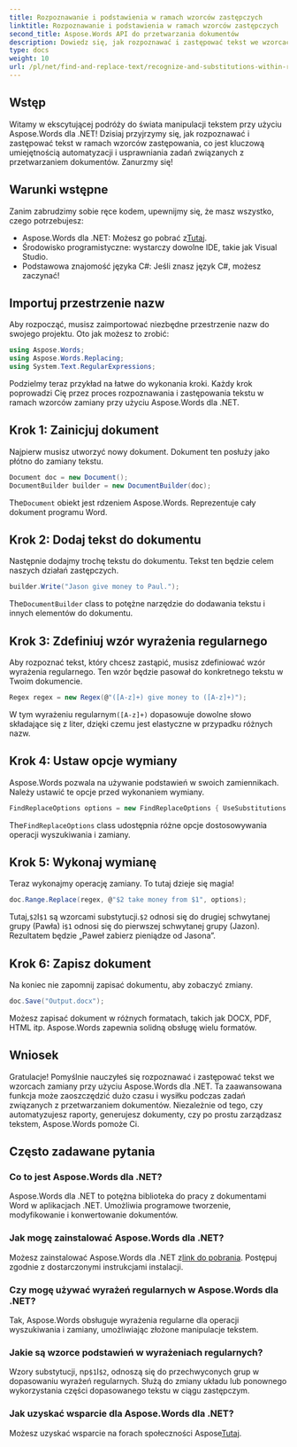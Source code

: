 ```yaml
---
title: Rozpoznawanie i podstawienia w ramach wzorców zastępczych
linktitle: Rozpoznawanie i podstawienia w ramach wzorców zastępczych
second_title: Aspose.Words API do przetwarzania dokumentów
description: Dowiedz się, jak rozpoznawać i zastępować tekst we wzorcach zamiany przy użyciu Aspose.Words dla .NET. Przewodnik krok po kroku ze szczegółowymi przykładami.
type: docs
weight: 10
url: /pl/net/find-and-replace-text/recognize-and-substitutions-within-replacement-patterns/
---
```

## Wstęp

Witamy w ekscytującej podróży do świata manipulacji tekstem przy użyciu Aspose.Words dla .NET! Dzisiaj przyjrzymy się, jak rozpoznawać i zastępować tekst w ramach wzorców zastępowania, co jest kluczową umiejętnością automatyzacji i usprawniania zadań związanych z przetwarzaniem dokumentów. Zanurzmy się!

## Warunki wstępne

Zanim zabrudzimy sobie ręce kodem, upewnijmy się, że masz wszystko, czego potrzebujesz:

-  Aspose.Words dla .NET: Możesz go pobrać z[Tutaj](https://releases.aspose.com/words/net/).
- Środowisko programistyczne: wystarczy dowolne IDE, takie jak Visual Studio.
- Podstawowa znajomość języka C#: Jeśli znasz język C#, możesz zaczynać!

## Importuj przestrzenie nazw

Aby rozpocząć, musisz zaimportować niezbędne przestrzenie nazw do swojego projektu. Oto jak możesz to zrobić:

```csharp
using Aspose.Words;
using Aspose.Words.Replacing;
using System.Text.RegularExpressions;
```

Podzielmy teraz przykład na łatwe do wykonania kroki. Każdy krok poprowadzi Cię przez proces rozpoznawania i zastępowania tekstu w ramach wzorców zamiany przy użyciu Aspose.Words dla .NET.

## Krok 1: Zainicjuj dokument

Najpierw musisz utworzyć nowy dokument. Dokument ten posłuży jako płótno do zamiany tekstu.

```csharp
Document doc = new Document();
DocumentBuilder builder = new DocumentBuilder(doc);
```

 The`Document` obiekt jest rdzeniem Aspose.Words. Reprezentuje cały dokument programu Word.

## Krok 2: Dodaj tekst do dokumentu

Następnie dodajmy trochę tekstu do dokumentu. Tekst ten będzie celem naszych działań zastępczych.

```csharp
builder.Write("Jason give money to Paul.");
```

 The`DocumentBuilder` class to potężne narzędzie do dodawania tekstu i innych elementów do dokumentu.

## Krok 3: Zdefiniuj wzór wyrażenia regularnego

Aby rozpoznać tekst, który chcesz zastąpić, musisz zdefiniować wzór wyrażenia regularnego. Ten wzór będzie pasował do konkretnego tekstu w Twoim dokumencie.

```csharp
Regex regex = new Regex(@"([A-z]+) give money to ([A-z]+)");
```

 W tym wyrażeniu regularnym`([A-z]+)` dopasowuje dowolne słowo składające się z liter, dzięki czemu jest elastyczne w przypadku różnych nazw.

## Krok 4: Ustaw opcje wymiany

Aspose.Words pozwala na używanie podstawień w swoich zamiennikach. Należy ustawić te opcje przed wykonaniem wymiany.

```csharp
FindReplaceOptions options = new FindReplaceOptions { UseSubstitutions = true };
```

 The`FindReplaceOptions` class udostępnia różne opcje dostosowywania operacji wyszukiwania i zamiany.

## Krok 5: Wykonaj wymianę

Teraz wykonajmy operację zamiany. To tutaj dzieje się magia!

```csharp
doc.Range.Replace(regex, @"$2 take money from $1", options);
```

 Tutaj,`$2`I`$1` są wzorcami substytucji.`$2` odnosi się do drugiej schwytanej grupy (Pawła) i`$1` odnosi się do pierwszej schwytanej grupy (Jazon). Rezultatem będzie „Paweł zabierz pieniądze od Jasona”.

## Krok 6: Zapisz dokument

Na koniec nie zapomnij zapisać dokumentu, aby zobaczyć zmiany.

```csharp
doc.Save("Output.docx");
```

Możesz zapisać dokument w różnych formatach, takich jak DOCX, PDF, HTML itp. Aspose.Words zapewnia solidną obsługę wielu formatów.

## Wniosek

Gratulacje! Pomyślnie nauczyłeś się rozpoznawać i zastępować tekst we wzorcach zamiany przy użyciu Aspose.Words dla .NET. Ta zaawansowana funkcja może zaoszczędzić dużo czasu i wysiłku podczas zadań związanych z przetwarzaniem dokumentów. Niezależnie od tego, czy automatyzujesz raporty, generujesz dokumenty, czy po prostu zarządzasz tekstem, Aspose.Words pomoże Ci.

## Często zadawane pytania

### Co to jest Aspose.Words dla .NET?
Aspose.Words dla .NET to potężna biblioteka do pracy z dokumentami Word w aplikacjach .NET. Umożliwia programowe tworzenie, modyfikowanie i konwertowanie dokumentów.

### Jak mogę zainstalować Aspose.Words dla .NET?
 Możesz zainstalować Aspose.Words dla .NET z[link do pobrania](https://releases.aspose.com/words/net/). Postępuj zgodnie z dostarczonymi instrukcjami instalacji.

### Czy mogę używać wyrażeń regularnych w Aspose.Words dla .NET?
Tak, Aspose.Words obsługuje wyrażenia regularne dla operacji wyszukiwania i zamiany, umożliwiając złożone manipulacje tekstem.

### Jakie są wzorce podstawień w wyrażeniach regularnych?
 Wzory substytucji, np`$1`I`$2`, odnoszą się do przechwyconych grup w dopasowaniu wyrażeń regularnych. Służą do zmiany układu lub ponownego wykorzystania części dopasowanego tekstu w ciągu zastępczym.

### Jak uzyskać wsparcie dla Aspose.Words dla .NET?
 Możesz uzyskać wsparcie na forach społeczności Aspose[Tutaj](https://forum.aspose.com/c/words/8).

